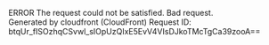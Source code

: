ERROR The request could not be satisfied. Bad request.  
Generated by cloudfront (CloudFront) Request ID: btqUr\_fISOzhqCSvwl\_sIOpUzQIxE5EvV4VIsDJkoTMcTgCa39zooA==